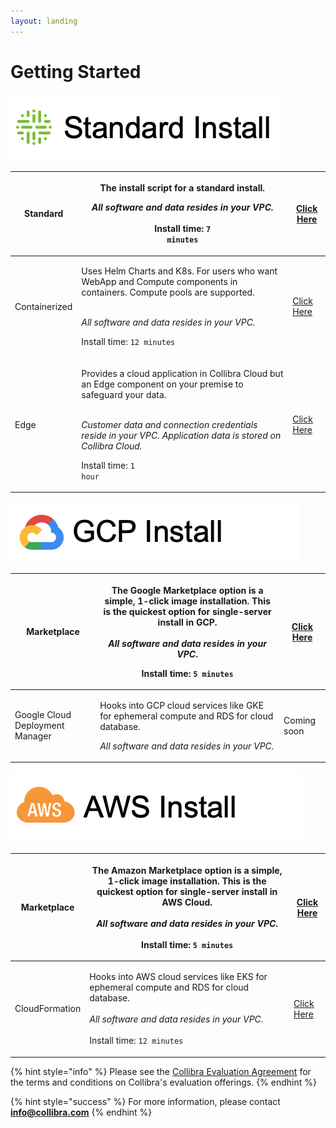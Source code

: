 ```yaml
---
layout: landing
---
```


# Getting Started

![](.gitbook/assets/standard-dq-install.png)

| Standard      | <p>The install script for a standard install.</p><p><em>All software and data resides in your VPC.</em><br><br>Install time: <code>7 minutes</code></p>                                                                                                                                       | [Click Here](installation/standalone/standalone-install-script.md)        |
| ------------- | --------------------------------------------------------------------------------------------------------------------------------------------------------------------------------------------------------------------------------------------------------------------------------------------- | ------------------------------------------------------------------------- |
| Containerized | <p>Uses Helm Charts and K8s. For users who want WebApp and Compute components in containers. Compute pools are supported.</p><p><br><em>All software and data resides in your VPC.</em><br></p><p>Install time: <code>12 minutes</code></p>                                                   | [Click Here](installation/cloud-native-owldq/preparing-for-deployment.md) |
| Edge          | <p>Provides a cloud application in Collibra Cloud but an Edge component on your premise to safeguard your data.</p><p><br><em>Customer data and connection credentials reside in your VPC. Application data is stored on Collibra Cloud.</em><br></p><p>Install time: <code>1 hour</code></p> | [Click Here](installation/cloud.md)                                       |

![](.gitbook/assets/gcp-install.png)

| Marketplace                     | <p>The Google Marketplace option is a simple, 1-click image installation. This is the quickest option for single-server install in GCP.<br><br><em>All software and data resides in your VPC</em>.<br></p><p>Install time: <code>5 minutes</code></p> | [Click Here](installation/standalone/standalone-install-google-cloud-platform.md) |
| ------------------------------- | ----------------------------------------------------------------------------------------------------------------------------------------------------------------------------------------------------------------------------------------------------- | --------------------------------------------------------------------------------- |
| Google Cloud Deployment Manager | <p>Hooks into GCP cloud services like GKE for ephemeral compute and RDS for cloud database.<br></p><p><em>All software and data resides in your VPC.</em></p>                                                                                         | Coming soon                                                                       |

![](.gitbook/assets/aw-install.png)

| Marketplace    | <p>The Amazon Marketplace option is a simple, 1-click image installation. This is the quickest option for single-server install in AWS Cloud.<br><br><em>All software and data resides in your VPC</em>.<br><br>Install time: <code>5 minutes</code></p> | [Click Here](https://dq-docs.collibra.com/installation/standalone/getting-started) |
| -------------- | -------------------------------------------------------------------------------------------------------------------------------------------------------------------------------------------------------------------------------------------------------- | ---------------------------------------------------------------------------------- |
| CloudFormation | <p>Hooks into AWS cloud services like EKS for ephemeral compute and RDS for cloud database.<br><br><em>All software and data resides in your VPC</em>.<br><br>Install time: <code>12 minutes</code></p>                                                  | [Click Here](installation/standalone/standalone-install-aws-cloudformation.md)     |

{% hint style="info" %}
Please see the [Collibra Evaluation Agreement](legal/agreements/collibra-evaluation-agreement.md) for the terms and conditions on Collibra's evaluation offerings.
{% endhint %}

{% hint style="success" %}
For more information, please contact **info@collibra.com**
{% endhint %}
